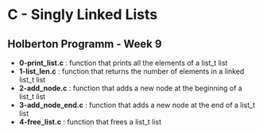 <h1>C - Singly Linked Lists</h1>
<h2>Holberton Programm - Week 9</h2>
<ul>
<li><strong>0-print_list.c</strong> : function that prints all the elements of a list_t list</li>
<li><strong>1-list_len.c</strong> : function that returns the number of elements in a linked list_t list</li>
<li><strong>2-add_node.c</strong> : function that adds a new node at the beginning of a list_t list</li>
<li><strong>3-add_node_end.c</strong> : function that adds a new node at the end of a list_t list</li>
<li><strong>4-free_list.c</strong> : function that frees a list_t list</li>
</ul>
